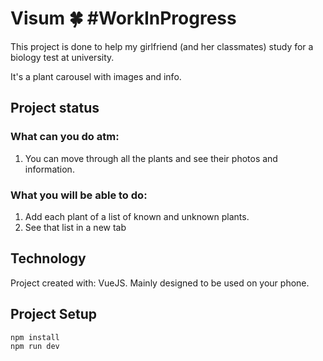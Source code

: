 # Visum 🍀  #WorkInProgress

This project is done to help my girlfriend (and her classmates) study for a biology test at university.

It's a plant carousel with images and info.

## Project status 

### What can you do atm: 

1. You can move through all the plants and see their photos and information.

### What you will be able to do:

1. Add each plant of a list of known and unknown plants.
2. See that list in a new tab

## Technology

Project created with: VueJS.
Mainly designed to be used on your phone.

## Project Setup

```
npm install
npm run dev
```
